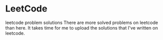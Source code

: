 # LeetCode
leetcode problem solutions
There are more solved problems on leetcode than here. It takes time for me to upload the solutions that I've written on leetcode.
